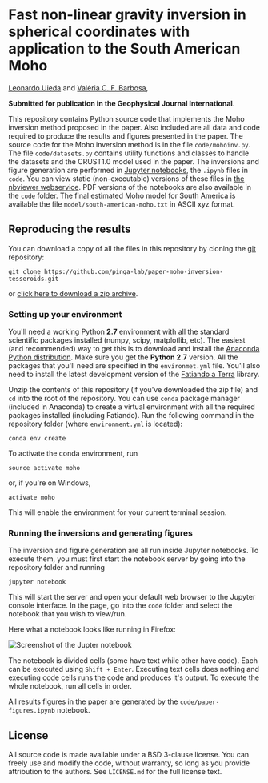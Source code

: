 # Fast non-linear gravity inversion in spherical coordinates with application to the South American Moho

[Leonardo Uieda](http://www.leouieda.com)
and
[Valéria C. F. Barbosa](http://lattes.cnpq.br/0391036221142471),

**Submitted for publication in the Geophysical Journal International**.

This repository contains Python source code that implements the Moho inversion
method proposed in the paper.
Also included are all data and code required to produce the results and figures
presented in the paper.
The source code for the Moho inversion method is in the file `code/mohoinv.py`.
The file `code/datasets.py`  contains utility functions and classes to handle
the datasets and the CRUST1.0 model used in the paper.
The inversions and figure generation are performed in
[Jupyter notebooks](http://jupyter.org/), the `.ipynb` files in `code`.
You can view static (non-executable) versions of these files in
[the nbviewer webservice](http://nbviewer.jupyter.org/github/pinga-lab/paper-moho-inversion-tesseroids/tree/master/code/).
PDF versions of the notebooks are also available in the `code` folder.
The final estimated Moho model for South America is available the file
`model/south-american-moho.txt` in ASCII xyz format.


## Reproducing the results

You can download a copy of all the files in this repository by cloning the
[git](https://git-scm.com/)
repository:

    git clone https://github.com/pinga-lab/paper-moho-inversion-tesseroids.git

or [click here to download a zip archive](https://github.com/pinga-lab/paper-moho-inversion-tesseroids/archive/master.zip).

### Setting up your environment

You'll need a working Python **2.7** environment with all the standard
scientific packages installed (numpy, scipy, matplotlib, etc).
The easiest (and recommended) way to get this is to download and install the
[Anaconda Python distribution](http://continuum.io/downloads#all).
Make sure you get the **Python 2.7** version.
All the packages that you'll need are specified in the `environmet.yml` file.
You'll also need to install the latest development version of the
[Fatiando a Terra](http://www.fatiando.org/) library.

Unzip the contents of this repository (if you've downloaded the zip file)
and `cd` into the root of the repository.
You can use `conda` package manager (included in Anaconda) to create a
virtual environment with all the required packages installed (including
Fatiando). Run the following command in the repository folder (where
`environment.yml` is located):

    conda env create

To activate the conda environment, run

    source activate moho

or, if you're on Windows,

    activate moho

This will enable the environment for your current terminal session.

### Running the inversions and generating figures

The inversion and figure generation are all run inside Jupyter notebooks.
To execute them, you must first start the notebook server by going into the
repository folder and running

    jupyter notebook

This will start the server and open your default web browser to the Jupyter
console interface.
In the page, go into the `code` folder and select the notebook that you wish to
view/run.

Here what a notebook looks like running in Firefox:

![Screenshot of the Jupter notebook](https://raw.githubusercontent.com/pinga-lab/paper-moho-inversion-tesseroids/master/screenshot-jupyter-notebook.png?token=AARtIq6LujCeiRLJLIjqQyqAGnV3KS0aks5W_CY1wA%3D%3D)

The notebook is divided cells (some have text while other have code).
Each can be executed using `Shift + Enter`. Executing text cells does nothing
and executing code cells runs the code and produces it's output.
To execute the whole notebook, run all cells in order.

All results figures in the paper are generated by the
`code/paper-figures.ipynb` notebook.

## License

All source code is made available under a BSD 3-clause license.
You can freely use and modify the code, without warranty, so long as you
provide attribution to the authors.
See `LICENSE.md` for the full license text.
